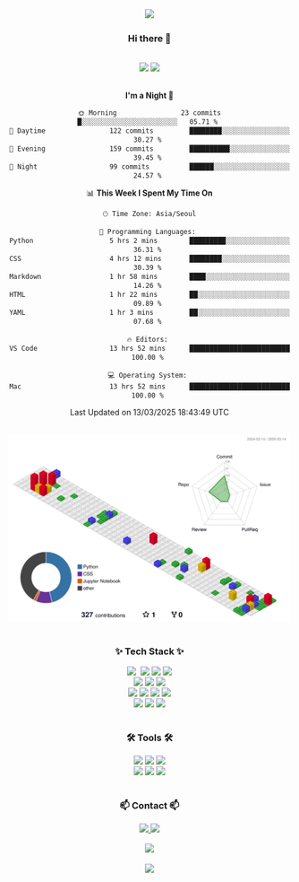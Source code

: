 <div align="center">
  <img src="https://capsule-render.vercel.app/api?type=waving&height=150&color=gradient&text=✈️✈️✈️&fontAlign=70&fontAlignY=50&animation=twinkling">
</div>

<h3 align="center">Hi there 👋</h3>

<br />

<div align="center">
<picture>
  <source
    srcset="https://github-readme-stats.vercel.app/api?username=devhaaana&show_icons=true&count_private=true&theme=radical"
    media="(prefers-color-scheme: dark)"
  />
  <source
    srcset="https://github-readme-stats.vercel.app/api?username=devhaaana&show_icons=true&count_private=true&theme=flag-india"
    media="(prefers-color-scheme: light), (prefers-color-scheme: no-preference)"
  />
  <img src="https://github-readme-stats.vercel.app/api?username=devhaaana&show_icons=true&count_private=true" />
</picture>
<picture>
  <source
    srcset="https://github-readme-stats.vercel.app/api/top-langs/?username=devhaaana&langs_count=8&count_private=true&layout=compact&theme=radical"
    media="(prefers-color-scheme: dark)"
  />
  <source
    srcset="https://github-readme-stats.vercel.app/api/top-langs/?username=devhaaana&langs_count=8&count_private=true&layout=compact&theme=flag-india"
    media="(prefers-color-scheme: light), (prefers-color-scheme: no-preference)"
  />
  <img src="https://github-readme-stats.vercel.app/api/top-langs/?username=devhaaana&langs_count=8&count_private=true&layout=compact" />
</picture>
</div>

<br />

<div align="center">
  
<!--START_SECTION:waka-->
**I'm a Night 🦉** 

```text
🌞 Morning                23 commits          █░░░░░░░░░░░░░░░░░░░░░░░░   05.71 % 
🌆 Daytime                122 commits         ████████░░░░░░░░░░░░░░░░░   30.27 % 
🌃 Evening                159 commits         ██████████░░░░░░░░░░░░░░░   39.45 % 
🌙 Night                  99 commits          ██████░░░░░░░░░░░░░░░░░░░   24.57 % 
```


📊 **This Week I Spent My Time On** 

```text
🕑︎ Time Zone: Asia/Seoul

💬 Programming Languages: 
Python                   5 hrs 2 mins        █████████░░░░░░░░░░░░░░░░   36.31 % 
CSS                      4 hrs 12 mins       ████████░░░░░░░░░░░░░░░░░   30.39 % 
Markdown                 1 hr 58 mins        ████░░░░░░░░░░░░░░░░░░░░░   14.26 % 
HTML                     1 hr 22 mins        ██░░░░░░░░░░░░░░░░░░░░░░░   09.89 % 
YAML                     1 hr 3 mins         ██░░░░░░░░░░░░░░░░░░░░░░░   07.68 % 

🔥 Editors: 
VS Code                  13 hrs 52 mins      █████████████████████████   100.00 % 

💻 Operating System: 
Mac                      13 hrs 52 mins      █████████████████████████   100.00 % 
```


 Last Updated on 13/03/2025 18:43:49 UTC
<!--END_SECTION:waka-->

</div>

<br />

<div align="center">
<picture>
  <source
    srcset="./profile-3d-contrib/profile-night-rainbow.svg"
    media="(prefers-color-scheme: dark)"
  />
  <source
    srcset="./profile-3d-contrib/profile-gitblock.svg"
    media="(prefers-color-scheme: light), (prefers-color-scheme: no-preference)"
  />
  <img src="./profile-3d-contrib/profile-gitblock.svg" />
</picture>
</div>

<!--   <img src="http://mazassumnida.wtf/api/v2/generate_badge?boj=one4435" /> -->
<!--   <img src="http://mazandi.herokuapp.com/api?handle={one4435}&theme=warm"/> -->

<br />

<h3 align="center">✨ Tech Stack ✨</h3>
<div align="center">
  <img src="https://img.shields.io/badge/python-3670A0?style=for-the-badge&logo=python&logoColor=ffdd54" />&nbsp
  <img src="https://img.shields.io/badge/pytorch-EE4C2C?style=for-the-badge&logo=pytorch&logoColor=white">
  <img src="https://img.shields.io/badge/Keras-D00000?style=for-the-badge&logo=Keras&logoColor=white">
  <img src="https://img.shields.io/badge/tensorflow-FF6F00?style=for-the-badge&logo=tensorflow&logoColor=white">
</div>

<div align="center">
  <img src="https://img.shields.io/badge/pandas-150458.svg?style=for-the-badge&logo=pandas&logoColor=white" />
  <img src="https://img.shields.io/badge/numpy-4d77cf.svg?style=for-the-badge&logo=numpy&logoColor=white" />
  <img src="https://img.shields.io/badge/Matplotlib-11557c.svg?style=for-the-badge&logo=Matplotlib&logoColor=white" />
</div>

<div align="center">
  <img src="https://img.shields.io/badge/django-092E20?style=for-the-badge&logo=django&logoColor=white">
  <img src="https://img.shields.io/badge/html5-E34F26.svg?style=for-the-badge&logo=html5&logoColor=white"/>
  <img src="https://img.shields.io/badge/css-1572B6.svg?style=for-the-badge&logo=css3&logoColor=white"/>
  <img src="https://img.shields.io/badge/mysql-4479A1?style=for-the-badge&logo=mysql&logoColor=white">
</div>
  
<div align="center">
  <img src="https://img.shields.io/badge/C-A8B9CC?style=for-the-badge&logo=C&logoColor=white">
  <img src="https://img.shields.io/badge/C++-00599C?style=for-the-badge&logo=cplusplus&logoColor=white">
  <img src="https://img.shields.io/badge/Matlab-0076a8?style=for-the-badge&logo=Matlab&logoColor=white">
</div>

<br />

<h3 align="center">🛠 Tools 🛠</h3>
<div align="center">
  <img src="https://img.shields.io/badge/git-F05033.svg?style=for-the-badge&logo=git&logoColor=white" />
  <img src="https://img.shields.io/badge/github-181717.svg?style=for-the-badge&logo=github&logoColor=white" />
  <img src="https://img.shields.io/badge/GitHub Pages-222222?style=for-the-badge&logo=GitHub Pages&logoColor=white">
</div>

<div align="center">
  <img src="https://img.shields.io/badge/visual%20studio%20code-%23007ACC.svg?&style=for-the-badge&logo=visual%20studio%20code&logoColor=white" />
  <img src="https://img.shields.io/badge/jupyter-2C2C32.svg?style=for-the-badge&logo=jupyter&logoColor=F37726" />
  <img src="https://img.shields.io/badge/Notion-000000.svg?style=for-the-badge&logo=notion&logoColor=white" />
</div>

<br />

<h3 align="center">📫 Contact 📫</h3>
<div align="center">
  <a href="https://velog.io/@one4435" target="_blank">
    <img src="https://img.shields.io/badge/Velog-1EBC8F?style=for-the-badge&logo=velog&logoColor=white"/>
  </a>
  <a href="mailto:one4435go@gmail.com" target="_blank">
    <img src="https://img.shields.io/badge/gmail-D14836?style=for-the-badge&logo=gmail&logoColor=white"/>
  </a>
</div>

<br />

<div align="center">
  <a href="https://hits.seeyoufarm.com" target="_blank">
    <img src="https://hits.seeyoufarm.com/api/count/incr/badge.svg?url=https%3A%2F%2Fgithub.com%2Fdevhaaana&count_bg=%23000000&title_bg=%23000000&icon=github.svg&icon_color=%23FFFFFF&title=GitHub&edge_flat=false"/></a>
  </a>
</div>

<br />


<div align="center">
  <img src="https://capsule-render.vercel.app/api?type=waving&height=150&color=gradient&fontAlign=70&fontAlignY=50&section=footer">
</div>


